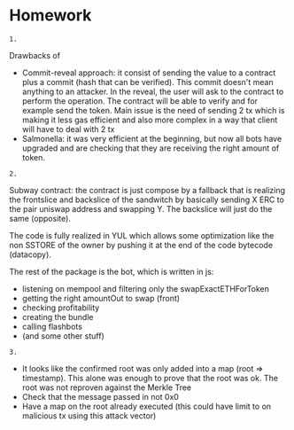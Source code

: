 # Homework

```
1.
```
Drawbacks of
* Commit-reveal approach: it consist of sending the value to a contract plus a commit (hash that can be verified). This commit doesn't mean anything to an attacker. In the reveal, the user will ask to the contract to perform the operation. The contract will be able to verify and for example send the token. Main issue is the need of sending 2 tx which is making it less gas efficient and also more complex in a way that client will have to deal with 2 tx
* Salmonella: it was very efficient at the beginning, but now all bots have upgraded and are checking that they are receiving the right amount of token.

```
2.
```
Subway contract: the contract is just compose by a fallback that is realizing the frontslice and backslice of the sandwitch by basically sending X ERC to the pair uniswap address and swapping Y.
The backslice will just do the same (opposite).

The code is fully realized in YUL which allows some optimization like the non SSTORE of the owner by pushing it at the end of the code bytecode (datacopy).

The rest of the package is the bot, which is written in js:
* listening on mempool and filtering only the swapExactETHForToken
* getting the right amountOut to swap (front)
* checking profitability
* creating the bundle
* calling flashbots
* (and some other stuff)


```
3.
```
* It looks like the confirmed root was only added into a map (root => timestamp). This alone was enough to prove that the root was ok. The root was not reproven against the Merkle Tree
* Check that the message passed in not 0x0
* Have a map on the root already executed (this could have limit to on malicious tx using this attack vector)

